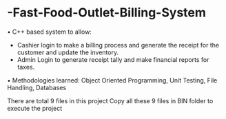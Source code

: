 # -Fast-Food-Outlet-Billing-System

• C++ based system to allow:

- Cashier login to make a billing process and generate the receipt for the customer and update the inventory.
- Admin Login to generate receipt tally and make financial reports for taxes.

• Methodologies learned: Object Oriented Programming, Unit Testing, File Handling, Databases

There are total 9 files in this project
Copy all these 9 files in BIN folder to execute the project
